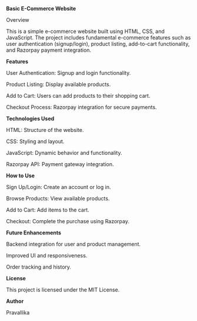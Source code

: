 **Basic E-Commerce Website**

Overview

This is a simple e-commerce website built using HTML, CSS, and JavaScript. The project includes fundamental e-commerce features such as user authentication (signup/login), product listing, add-to-cart functionality, and Razorpay payment integration.

**Features**

User Authentication: Signup and login functionality.

Product Listing: Display available products.

Add to Cart: Users can add products to their shopping cart.

Checkout Process: Razorpay integration for secure payments.

**Technologies Used**

HTML: Structure of the website.

CSS: Styling and layout.

JavaScript: Dynamic behavior and functionality.

Razorpay API: Payment gateway integration.

**How to Use**

Sign Up/Login: Create an account or log in.

Browse Products: View available products.

Add to Cart: Add items to the cart.

Checkout: Complete the purchase using Razorpay.

**Future Enhancements**

Backend integration for user and product management.

Improved UI and responsiveness.

Order tracking and history.

**License**

This project is licensed under the MIT License.

**Author**

Pravallika

